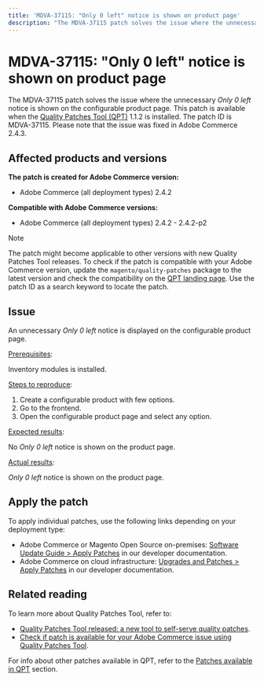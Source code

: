 ```yaml
---
title: 'MDVA-37115: "Only 0 left" notice is shown on product page'
description: "The MDVA-37115 patch solves the issue where the unnecessary *Only 0 left* notice is shown on the configurable product page. This patch is available when the [Quality Patches Tool (QPT)](https://support.magento.com/hc/en-us/articles/360047139492) 1.1.2 is installed. The patch ID is MDVA-37115. Please note that the issue was fixed in Adobe Commerce 2.4.3."
---
```


# MDVA-37115: "Only 0 left" notice is shown on product page

The MDVA-37115 patch solves the issue where the unnecessary *Only 0 left* notice is shown on the configurable product page. This patch is available when the [Quality Patches Tool (QPT)](https://support.magento.com/hc/en-us/articles/360047139492) 1.1.2 is installed. The patch ID is MDVA-37115. Please note that the issue was fixed in Adobe Commerce 2.4.3.

## Affected products and versions

**The patch is created for Adobe Commerce version:**

* Adobe Commerce (all deployment types) 2.4.2

**Compatible with Adobe Commerce versions:**

* Adobe Commerce (all deployment types) 2.4.2 - 2.4.2-p2

>[!NOTE]
>
>The patch might become applicable to other versions with new Quality Patches Tool releases. To check if the patch is compatible with your Adobe Commerce version, update the `magento/quality-patches` package to the latest version and check the compatibility on the [QPT landing page](https://devdocs.magento.com/quality-patches/tool.html#patch-grid). Use the patch ID as a search keyword to locate the patch.

## Issue

An unnecessary *Only 0 left* notice is displayed on the configurable product page.

<u>Prerequisites</u>:

Inventory modules is installed.

<u>Steps to reproduce</u>:

1. Create a configurable product with few options.
1. Go to the frontend.
1. Open the configurable product page and select any option.

<u>Expected results</u>:

No *Only 0 left* notice is shown on the product page.

<u>Actual results</u>:

*Only 0 left* notice is shown on the product page.

## Apply the patch

To apply individual patches, use the following links depending on your deployment type:

* Adobe Commerce or Magento Open Source on-premises: [Software Update Guide > Apply Patches](https://devdocs.magento.com/guides/v2.4/comp-mgr/patching/mqp.html) in our developer documentation.
* Adobe Commerce on cloud infrastructure: [Upgrades and Patches > Apply Patches](https://devdocs.magento.com/cloud/project/project-patch.html) in our developer documentation.

## Related reading

To learn more about Quality Patches Tool, refer to:

* [Quality Patches Tool released: a new tool to self-serve quality patches](https://support.magento.com/hc/en-us/articles/360047139492).
* [Check if patch is available for your Adobe Commerce issue using Quality Patches Tool](https://support.magento.com/hc/en-us/articles/360047125252).

For info about other patches available in QPT, refer to the [Patches available in QPT](https://support.magento.com/hc/en-us/sections/360010506631-Patches-available-in-MQP-tool-) section.